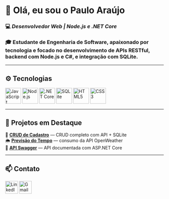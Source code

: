 # 👋 Olá, eu sou o **Paulo Araújo**

### 💻 *Desenvolvedor Web | Node.js e .NET Core*

### 🎓 Estudante de **Engenharia de Software**, apaixonado por tecnologia e focado no desenvolvimento de **APIs RESTful**, **backend com Node.js e C#**, e integração com **SQLite**.  

---

<div>
  
## ⚙️ **Tecnologias**
  
<img src="https://cdn.jsdelivr.net/gh/devicons/devicon/icons/javascript/javascript-original.svg" alt="JavaScript" width="50" height="50"/>
<img src="https://cdn.jsdelivr.net/gh/devicons/devicon/icons/nodejs/nodejs-original.svg" alt="Node.js" width="50" height="50"/>
<img src="https://cdn.jsdelivr.net/gh/devicons/devicon/icons/dotnetcore/dotnetcore-original.svg" alt=".NET Core" width="50" height="50"/>
<img src="https://cdn.jsdelivr.net/gh/devicons/devicon/icons/sqlite/sqlite-original.svg" alt="SQLite" width="50" height="50"/>
<img src="https://cdn.jsdelivr.net/gh/devicons/devicon/icons/html5/html5-original.svg" alt="HTML5" width="50" height="50"/>
<img src="https://cdn.jsdelivr.net/gh/devicons/devicon/icons/css3/css3-original.svg" alt="CSS3" width="50" height="50"/>

---

## 🚀 **Projetos em Destaque**

🔗 [**CRUD de Cadastro**](https://github.com/prodaraujo/js/tree/main/CRUD) — CRUD completo com API + SQLite  
🌦️ [**Previsão do Tempo**](https://github.com/prodaraujo/js/tree/main/previsao_tempo) — consumo da API OpenWeather  
🧱 [**API Swagger**](https://github.com/prodaraujo/WepAPI) — API documentada com ASP.NET Core  

---

## 📫 **Contato**

<a href="https://linkedin.com/in/pauloaraujo"><img src="https://cdn.jsdelivr.net/gh/devicons/devicon/icons/linkedin/linkedin-original.svg" alt="LinkedIn" width="40" height="40"/></a>
<a href="mailto:paulora02@gmail.com"><img src="https://upload.wikimedia.org/wikipedia/commons/4/4e/Gmail_Icon.png" alt="Gmail" width="40" height="40"/></a>

</div>
